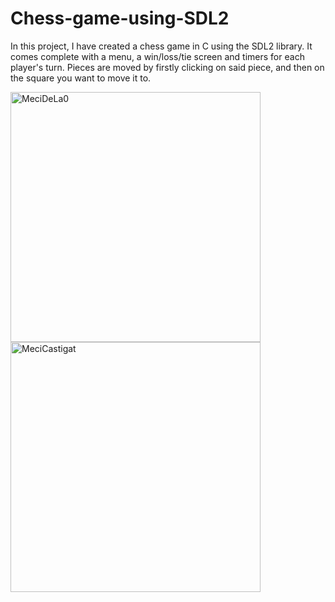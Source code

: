 # Chess-game-using-SDL2
In this project, I have created a chess game in C using the SDL2 library. It comes complete with a menu, a win/loss/tie screen and timers for each player's turn. Pieces are moved by firstly clicking on said piece, and then on the square you want to move it to.

<img src="https://github.com/Tache-Stefan/Chess-game-using-SDL2/assets/142812993/770ec22e-54b1-4095-9cdf-d2beb82b7b02" width="400" style="margin-right: 20px;" alt="MeciDeLa0">

<img src="https://github.com/Tache-Stefan/Chess-game-using-SDL2/assets/142812993/a65a81a1-145f-4d8b-b9cb-ca1a80345139" width ="400" alt="MeciCastigat">
